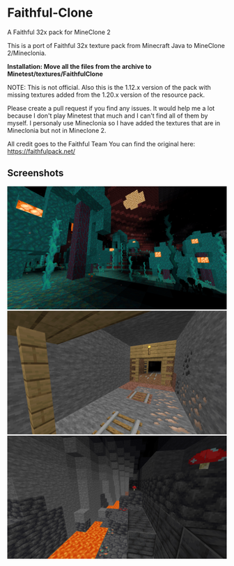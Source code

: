 # Faithful-Clone

A Faithful 32x pack for MineClone 2

This is a port of Faithful 32x texture pack from Minecraft Java to MineClone 2/Mineclonia.

**Installation: Move all the files from the archive to Minetest/textures/FaithfulClone**

NOTE: This is not official. Also this is the 1.12.x version of the pack with missing textures added from the 1.20.x version of the resource pack.

Please create a pull request if you find any issues. It would help me a lot because I don't play Minetest that much and I can't find all of them by myself.
I personaly use Mineclonia so I have added the textures that are in Mineclonia but not in Mineclone 2.

All credit goes to the Faithful Team You can find the original here: https://faithfulpack.net/

## Screenshots
![Screenshot](https://github.com/Zormein/Faithful-Clone/raw/main/Files/screenshot.png)
![Screenshot](https://github.com/Zormein/Faithful-Clone/raw/main/Files/screenshot1.png)
![Screenshot](https://github.com/Zormein/Faithful-Clone/raw/main/Files/screenshot2.png)
